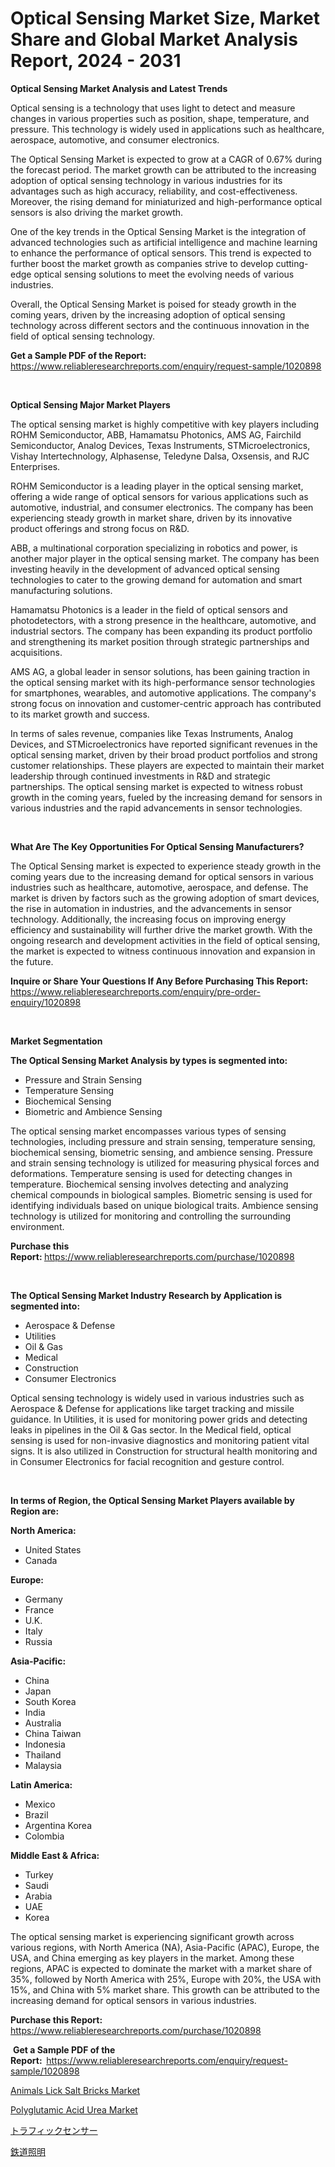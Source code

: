<p><h1>Optical Sensing Market Size, Market Share and Global Market Analysis Report, 2024 - 2031</h1></p><p><strong>Optical Sensing Market Analysis and Latest Trends</strong></p>
<p><p>Optical sensing is a technology that uses light to detect and measure changes in various properties such as position, shape, temperature, and pressure. This technology is widely used in applications such as healthcare, aerospace, automotive, and consumer electronics.</p><p>The Optical Sensing Market is expected to grow at a CAGR of 0.67% during the forecast period. The market growth can be attributed to the increasing adoption of optical sensing technology in various industries for its advantages such as high accuracy, reliability, and cost-effectiveness. Moreover, the rising demand for miniaturized and high-performance optical sensors is also driving the market growth.</p><p>One of the key trends in the Optical Sensing Market is the integration of advanced technologies such as artificial intelligence and machine learning to enhance the performance of optical sensors. This trend is expected to further boost the market growth as companies strive to develop cutting-edge optical sensing solutions to meet the evolving needs of various industries.</p><p>Overall, the Optical Sensing Market is poised for steady growth in the coming years, driven by the increasing adoption of optical sensing technology across different sectors and the continuous innovation in the field of optical sensing technology.</p></p>
<p><strong>Get a Sample PDF of the Report:&nbsp;</strong> <a href="https://www.reliableresearchreports.com/enquiry/request-sample/1020898">https://www.reliableresearchreports.com/enquiry/request-sample/1020898</a></p>
<p>&nbsp;</p>
<p><strong>Optical Sensing Major Market Players</strong></p>
<p><p>The optical sensing market is highly competitive with key players including ROHM Semiconductor, ABB, Hamamatsu Photonics, AMS AG, Fairchild Semiconductor, Analog Devices, Texas Instruments, STMicroelectronics, Vishay Intertechnology, Alphasense, Teledyne Dalsa, Oxsensis, and RJC Enterprises. </p><p>ROHM Semiconductor is a leading player in the optical sensing market, offering a wide range of optical sensors for various applications such as automotive, industrial, and consumer electronics. The company has been experiencing steady growth in market share, driven by its innovative product offerings and strong focus on R&D.</p><p>ABB, a multinational corporation specializing in robotics and power, is another major player in the optical sensing market. The company has been investing heavily in the development of advanced optical sensing technologies to cater to the growing demand for automation and smart manufacturing solutions.</p><p>Hamamatsu Photonics is a leader in the field of optical sensors and photodetectors, with a strong presence in the healthcare, automotive, and industrial sectors. The company has been expanding its product portfolio and strengthening its market position through strategic partnerships and acquisitions.</p><p>AMS AG, a global leader in sensor solutions, has been gaining traction in the optical sensing market with its high-performance sensor technologies for smartphones, wearables, and automotive applications. The company's strong focus on innovation and customer-centric approach has contributed to its market growth and success.</p><p>In terms of sales revenue, companies like Texas Instruments, Analog Devices, and STMicroelectronics have reported significant revenues in the optical sensing market, driven by their broad product portfolios and strong customer relationships. These players are expected to maintain their market leadership through continued investments in R&D and strategic partnerships. The optical sensing market is expected to witness robust growth in the coming years, fueled by the increasing demand for sensors in various industries and the rapid advancements in sensor technologies.</p></p>
<p>&nbsp;</p>
<p><strong>What Are The Key Opportunities For Optical Sensing Manufacturers?</strong></p>
<p><p>The Optical Sensing market is expected to experience steady growth in the coming years due to the increasing demand for optical sensors in various industries such as healthcare, automotive, aerospace, and defense. The market is driven by factors such as the growing adoption of smart devices, the rise in automation in industries, and the advancements in sensor technology. Additionally, the increasing focus on improving energy efficiency and sustainability will further drive the market growth. With the ongoing research and development activities in the field of optical sensing, the market is expected to witness continuous innovation and expansion in the future.</p></p>
<p><strong>Inquire or Share Your Questions If Any Before Purchasing This Report:</strong> <a href="https://www.reliableresearchreports.com/enquiry/pre-order-enquiry/1020898">https://www.reliableresearchreports.com/enquiry/pre-order-enquiry/1020898</a></p>
<p>&nbsp;</p>
<p><strong>Market Segmentation</strong></p>
<p><strong>The Optical Sensing Market Analysis by types is segmented into:</strong></p>
<p><ul><li>Pressure and Strain Sensing</li><li>Temperature Sensing</li><li>Biochemical Sensing</li><li>Biometric and Ambience Sensing</li></ul></p>
<p><p>The optical sensing market encompasses various types of sensing technologies, including pressure and strain sensing, temperature sensing, biochemical sensing, biometric sensing, and ambience sensing. Pressure and strain sensing technology is utilized for measuring physical forces and deformations. Temperature sensing is used for detecting changes in temperature. Biochemical sensing involves detecting and analyzing chemical compounds in biological samples. Biometric sensing is used for identifying individuals based on unique biological traits. Ambience sensing technology is utilized for monitoring and controlling the surrounding environment.</p></p>
<p><strong>Purchase this Report:&nbsp;</strong><a href="https://www.reliableresearchreports.com/purchase/1020898">https://www.reliableresearchreports.com/purchase/1020898</a></p>
<p>&nbsp;</p>
<p><strong>The Optical Sensing Market Industry Research by Application is segmented into:</strong></p>
<p><ul><li>Aerospace & Defense</li><li>Utilities</li><li>Oil & Gas</li><li>Medical</li><li>Construction</li><li>Consumer Electronics</li></ul></p>
<p><p>Optical sensing technology is widely used in various industries such as Aerospace & Defense for applications like target tracking and missile guidance. In Utilities, it is used for monitoring power grids and detecting leaks in pipelines in the Oil & Gas sector. In the Medical field, optical sensing is used for non-invasive diagnostics and monitoring patient vital signs. It is also utilized in Construction for structural health monitoring and in Consumer Electronics for facial recognition and gesture control.</p></p>
<p>&nbsp;</p>
<p><strong>In terms of Region, the Optical Sensing Market Players available by Region are:</strong></p>
<p>
    <p> <strong> North America: </strong>
        <ul>
            <li>United States</li>
            <li>Canada</li>
        </ul>
        </p> 
    <p> <strong> Europe: </strong>
        <ul>
            <li>Germany</li>
            <li>France</li>
            <li>U.K.</li>
            <li>Italy</li>
            <li>Russia</li>
        </ul>
        </p> 
    <p> <strong> Asia-Pacific: </strong>
        <ul>
            <li>China</li>
            <li>Japan</li>
            <li>South Korea</li>
            <li>India</li>
            <li>Australia</li>
            <li>China Taiwan</li>
            <li>Indonesia</li>
            <li>Thailand</li>
            <li>Malaysia</li>
        </ul>
        </p> 
    <p> <strong> Latin America: </strong>
        <ul>
            <li>Mexico</li>
            <li>Brazil</li>
            <li>Argentina Korea</li>
            <li>Colombia</li>
        </ul>
        </p> 
    <p> <strong> Middle East & Africa: </strong>
        <ul>
            <li>Turkey</li>
            <li>Saudi</li>
            <li>Arabia</li>
            <li>UAE</li>
            <li>Korea</li>
        </ul>
    </p>
    </p>
<p><p>The optical sensing market is experiencing significant growth across various regions, with North America (NA), Asia-Pacific (APAC), Europe, the USA, and China emerging as key players in the market. Among these regions, APAC is expected to dominate the market with a market share of 35%, followed by North America with 25%, Europe with 20%, the USA with 15%, and China with 5% market share. This growth can be attributed to the increasing demand for optical sensors in various industries.</p></p>
<p><strong>Purchase this Report: </strong><a href="https://www.reliableresearchreports.com/purchase/1020898">https://www.reliableresearchreports.com/purchase/1020898</a></p>
<p>&nbsp;<strong>Get a Sample PDF of the Report:&nbsp;&nbsp;</strong><a href="https://www.reliableresearchreports.com/enquiry/request-sample/1020898">https://www.reliableresearchreports.com/enquiry/request-sample/1020898</a></p>
<p><strong></strong></p>
<p><p><a href="https://issuu.com/reportprime-2/docs/animals-lick-salt-bricks-market-size-2030.pptx">Animals Lick Salt Bricks Market</a></p><p><a href="https://issuu.com/reportprime-2/docs/polyglutamic-acid-urea-market-size-2030.pptx">Polyglutamic Acid Urea Market</a></p><p><a href="https://github.com/xtkhtofdt934839/Market-Research-Report-List-1/blob/main/41706118226.md">トラフィックセンサー</a></p><p><a href="https://github.com/ddwcuskozol07187/Market-Research-Report-List-1/blob/main/64783538227.md">鉄道照明</a></p></p>